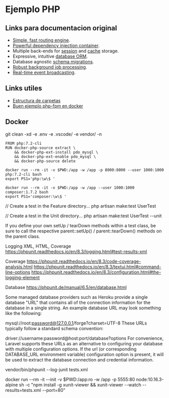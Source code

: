 # Ejemplo PHP

## Links para documentacion original

- [Simple, fast routing engine](https://laravel.com/docs/routing).
- [Powerful dependency injection container](https://laravel.com/docs/container).
- Multiple back-ends for [session](https://laravel.com/docs/session) and [cache](https://laravel.com/docs/cache) storage.
- Expressive, intuitive [database ORM](https://laravel.com/docs/eloquent).
- Database agnostic [schema migrations](https://laravel.com/docs/migrations).
- [Robust background job processing](https://laravel.com/docs/queues).
- [Real-time event broadcasting](https://laravel.com/docs/broadcasting).

## Links utiles

- [Estructura de carpetas](https://laravel.com/docs/5.8/structure)
- [Buen ejemplo php-fpm en docker](https://github.com/BretFisher/php-docker-good-defaults/blob/master/Dockerfile#L44)

## Docker

git clean -xd -e .env -e .vscode/ -e vendor/ -n

```shell
FROM php:7.2-cli
RUN docker-php-source extract \
    && docker-php-ext-install pdo_mysql \
    && docker-php-ext-enable pdo_mysql \
    && docker-php-source delete
```

```shell
docker run --rm -it -v $PWD:/app -w /app -p 8000:8000 --user 1000:1000 php:7.2-cli bash
export PS1='php:\w\$ '

docker run --rm -it -v $PWD:/app -w /app --user 1000:1000 composer:1.7.2 bash
export PS1='composer:\w\$ '
```

// Create a test in the Feature directory...
php artisan make:test UserTest

// Create a test in the Unit directory...
php artisan make:test UserTest --unit

If you define your own setUp / tearDown methods within a test class, be sure to call the respective parent::setUp() / parent::tearDown() methods on the parent class.

Logging XML, HTML, Coverage
https://phpunit.readthedocs.io/en/8.3/logging.html#test-results-xml

Coverage
https://phpunit.readthedocs.io/en/8.3/code-coverage-analysis.html
https://phpunit.readthedocs.io/en/8.3/textui.html#command-line-options
https://phpunit.readthedocs.io/en/8.3/configuration.html#the-logging-element

Database
https://phpunit.de/manual/6.5/en/database.html

Some managed database providers such as Heroku provide a single database "URL" that contains all of the connection information for the database in a single string. An example database URL may look something like the following:

mysql://root:password@127.0.0.1/forge?charset=UTF-8
These URLs typically follow a standard schema convention:

driver://username:password@host:port/database?options
For convenience, Laravel supports these URLs as an alternative to configuring your database with multiple configuration options. If the url (or corresponding DATABASE_URL environment variable) configuration option is present, it will be used to extract the database connection and credential information.

vendor/bin/phpunit --log-junit tests.xml

docker run --rm -it --init -v $PWD:/app:ro -w /app -p 5555:80 node:10.16.3-alpine sh -c "npm install -g xunit-viewer && xunit-viewer --watch --results=tests.xml --port=80"
